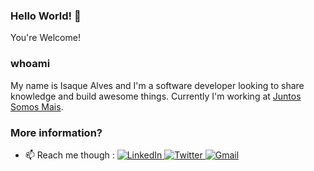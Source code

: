### Hello World! 👋

You're Welcome!

### whoami
My name is Isaque Alves and I'm a software developer looking to share knowledge and build awesome things. 
Currently I'm working at <a href="https://www.linkedin.com/company/juntos-somos-mais/mycompany/" target="_blank">Juntos Somos Mais</a>.

### More information?

- 📫 Reach me though : 
    <a href="https://www.linkedin.com/in/isaquealves/" target="_blank">
        <img src="https://img.shields.io/badge/LinkedIn-%230077B5.svg?&style=flat-square&logo=linkedin&logoColor=white&color=071A2C" alt="LinkedIn">
    </a>
    <a href="https://twitter.com/isaquealves/" target="_blank">
      <img src="https://img.shields.io/badge/Twitter-%231877F2.svg?&style=flat-square&logo=twitter&logoColor=white&color=071A2C" alt="Twitter">
    </a>
     <a href="mailto:isaque.alves@gmail.com" mailto="isaque.alves@gmail.com" target="_blank">
      <img src="https://img.shields.io/badge/Gmail-%231877F2.svg?&style=flat-square&logo=gmail&logoColor=white&color=071A2C" alt="Gmail">
    </a>

